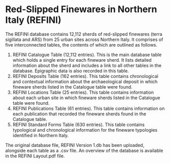 # Red-Slipped Finewares in Northern Italy (REFINI)
The REFINI database contains 12,112 sherds of red-slipped finewares (terra sigillata and ARS) from 25 urban sites across Northern Italy. It comprises of five interconnected tables, the contents of which are outlined as follows.
1.	REFINI Catalogue Table (12,112 entries). This is the main database table which holds a single entry for each fineware sherd. It lists detailed information about the sherd and includes a link to all other tables in the database. Epigraphic data is also recorded in this table. 
2.	REFINI Deposits Table (162 entries). This table contains chronological and contextual information about the archaeological deposit in which fineware sherds listed in the Catalogue table were found. 
3.	REFINI Locations Table (25 entries). This table contains information about each urban site in which fineware sherds listed in the Catalogue table were found.
4.	REFINI Publications Table (61 entries). This table contains information on each publication that recorded the fineware sherds found in the Catalogue table.
5.	REFINI Standard Forms Table (630 entries). This table contains typological and chronological information for the fineware typologies identified in Northern Italy.

The original database file, REFINI Version 1.db has been uploaded, alongside each table as a .csv file. An overview of the database is available in the REFINI Layout.pdf file.
